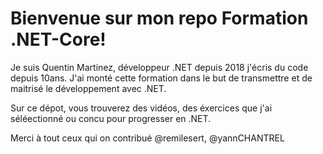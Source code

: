 # Bienvenue sur mon repo Formation .NET-Core!

Je suis Quentin Martinez, développeur .NET depuis 2018 j'écris du code depuis 10ans. J'ai monté cette formation dans le but de transmettre et de maitrisé le développement avec .NET.

Sur ce dépot, vous trouverez des vidéos, des éxercices que j'ai séléectionné ou concu pour progresser en .NET.

Merci à tout ceux qui on contribué @remilesert, @yannCHANTREL
